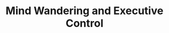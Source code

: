 ---
layout: theme
title: Mind Wandering and Executive Control
theme_key: mind-wandering
permalink: /themes/mind-wandering/
image_format: webp
meta_description: "Scientific research on how meditation improves focus, decreases mind wandering, and enhances executive control. Explore studies on attention regulation, default mode network activity, and cognitive performance."
theme_description: |
  Meditation is often praised for improving focus, but what exactly changes in the mind? This theme explores how contemplative practice influences attention regulation, reduces mind-wandering, and strengthens executive control. These studies illuminate the cognitive mechanisms behind staying present—and the costs of failing to do so.
---